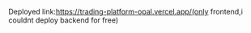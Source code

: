 
Deployed link:https://trading-platform-opal.vercel.app/(only frontend,i couldnt deploy backend for free)
